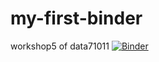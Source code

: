 # my-first-binder
workshop5 of data71011
[![Binder](https://mybinder.org/badge_logo.svg)](https://mybinder.org/v2/gh/danyang-yan/my-first-binder/HEAD)
